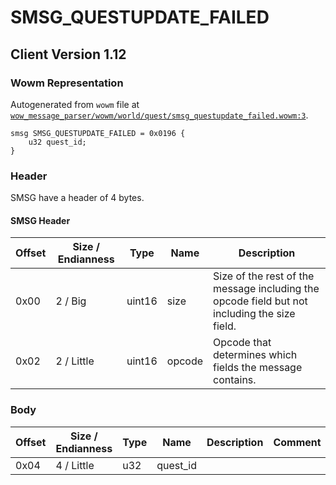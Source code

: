 # SMSG_QUESTUPDATE_FAILED

## Client Version 1.12

### Wowm Representation

Autogenerated from `wowm` file at [`wow_message_parser/wowm/world/quest/smsg_questupdate_failed.wowm:3`](https://github.com/gtker/wow_messages/tree/main/wow_message_parser/wowm/world/quest/smsg_questupdate_failed.wowm#L3).
```rust,ignore
smsg SMSG_QUESTUPDATE_FAILED = 0x0196 {
    u32 quest_id;
}
```
### Header

SMSG have a header of 4 bytes.

#### SMSG Header

| Offset | Size / Endianness | Type   | Name   | Description |
| ------ | ----------------- | ------ | ------ | ----------- |
| 0x00   | 2 / Big           | uint16 | size   | Size of the rest of the message including the opcode field but not including the size field.|
| 0x02   | 2 / Little        | uint16 | opcode | Opcode that determines which fields the message contains.|

### Body

| Offset | Size / Endianness | Type | Name | Description | Comment |
| ------ | ----------------- | ---- | ---- | ----------- | ------- |
| 0x04 | 4 / Little | u32 | quest_id |  |  |

